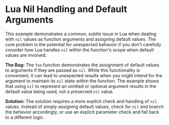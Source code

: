 # Lua Nil Handling and Default Arguments

This example demonstrates a common, subtle issue in Lua when dealing with `nil` values as function arguments and assigning default values.  The core problem is the potential for unexpected behavior if you don't carefully consider how Lua handles `nil` within the function's scope when default values are involved.

**The Bug:**
The `foo` function demonstrates the assignment of default values to arguments if they are passed as `nil`. While this functionality is convenient, it can lead to unexpected results when you might intend for the argument to maintain its `nil` state within the function.  The example shows that using `nil` to represent an omitted or optional argument results in the default value being used, not a preserved `nil` value.

**Solution:**
The solution requires a more explicit check and handling of `nil` values. Instead of simply assigning default values, check for `nil` and branch the behavior accordingly, or use an explicit parameter check and fall back to a different logic.